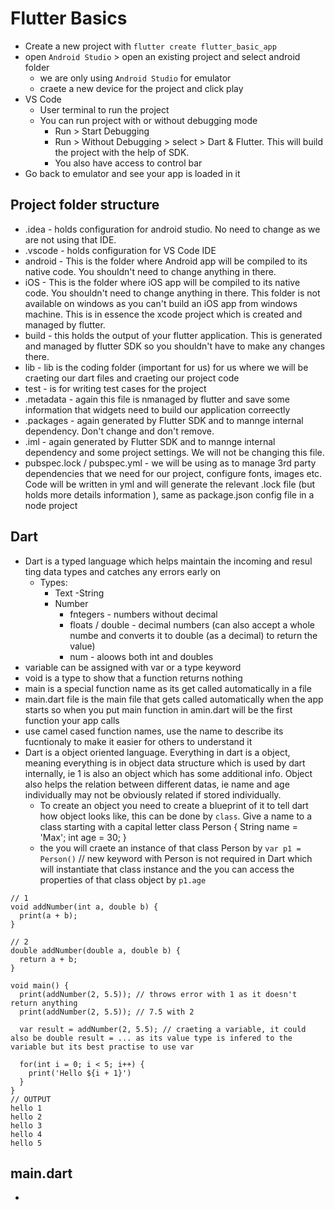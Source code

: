 # Flutter Basics
- Create a new project with `flutter create flutter_basic_app`
- open `Android Studio` > open an existing project and select android folder
  - we are only using `Android Studio` for emulator
  - craete a new device for the project and click play
- VS Code 
  - User terminal to run the project
  - You can run project with or without debugging mode
    - Run > Start Debugging
    - Run > Without Debugging > select > Dart & Flutter. This will build the project with the help of SDK.
    - You also have access to control bar
- Go back to emulator and see your app is loaded in it

## Project folder structure
- .idea - holds configuration for android studio. No need to change as we are not using that IDE.
- .vscode - holds configuration for VS Code IDE
- android - This is the folder where Android app will be compiled to its native code. You shouldn't need to change anything in there.
- iOS - This is the folder where iOS app will be compiled to its native code. You shouldn't need to change anything in there. This folder is not available on windows as you can't build an iOS app from windows machine. This is in essence the xcode project which is created and managed by flutter. 
- build - this holds the output of your flutter application. This is generated and managed by flutter SDK so you shouldn't have to make any changes there.
- lib - lib is the coding folder (important for us) for us where we will be craeting our dart files and craeting our project code
- test - is for writing test cases for the project
- .metadata - again this file is nmanaged by flutter and save some information that widgets need to build our application correectly
- .packages - again generated by Flutter SDK  and to mannge internal dependency. Don't change and don't remove.
- <AppName>.iml - again generated by Flutter SDK and to mannge internal dependency and some project settings. We will not be changing this file.
- pubspec.lock / pubspec.yml - we will be using as to manage 3rd party dependencies that we need for our project, configure fonts, images etc. Code will be written in yml and will generate the relevant .lock file (but holds more details information ), same as package.json config file in a node project


## Dart
- Dart is a typed language which helps maintain the incoming and resul ting data types and catches any errors early on
  - Types:
    - Text
      -String
    - Number
      - fntegers - numbers without decimal
      - floats / double - decimal numbers (can also accept a whole numbe and converts it to double (as a decimal) to return the value)
      - num - aloows both  int and doubles
- variable can be assigned with var or a type keyword
- void is a type to show that a function returns nothing
- main is a special function name as its get called automatically in a file 
- main.dart file is the main file that gets called automatically when the app starts so when you put main function in amin.dart will be the first function your app calls
- use camel cased function names, use the name to describe its fucntionaly to make it easier for others to understand it
- Dart is a object oriented language. Everything in dart is a object, meaning everything is in object data structure which is used by dart internally, ie 1 is also an object which has some additional info. Object also helps the relation between different datas, ie name and age individually may not be obviously related if stored individually.
  - To create an object you need to create a blueprint of it to tell dart how object looks like, this can be done by `class`. Give a name to a class starting with a capital letter
  class Person {
    String name = 'Max';
    int age = 30; 
  }
  - the you will craete an instance of that class Person by `var p1 = Person()` // new keyword with Person is not required in Dart which will instantiate that class instance and the you can access the properties of that class object by `p1.age` 
```
// 1
void addNumber(int a, double b) {
  print(a + b);
}

// 2
double addNumber(double a, double b) {
  return a + b;
}

void main() { 
  print(addNumber(2, 5.5)); // throws error with 1 as it doesn't return anything
  print(addNumber(2, 5.5)); // 7.5 with 2

  var result = addNumber(2, 5.5); // craeting a variable, it could also be double result = ... as its value type is infered to the variable but its best practise to use var

  for(int i = 0; i < 5; i++) {
    print('Hello ${i + 1}')
  }
}
// OUTPUT
hello 1
hello 2
hello 3
hello 4
hello 5
```
## main.dart
- 